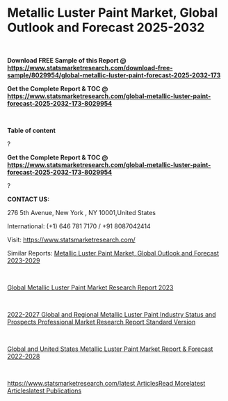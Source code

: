 <h1>Metallic Luster Paint Market, Global Outlook and Forecast 2025-2032</h1><br/><p><strong>Download FREE Sample of this Report @ <a href="https://www.statsmarketresearch.com/download-free-sample/8029954/global-metallic-luster-paint-forecast-2025-2032-173">https://www.statsmarketresearch.com/download-free-sample/8029954/global-metallic-luster-paint-forecast-2025-2032-173</a></strong></p>
 
 
 
 <div><b>Get the Complete Report & TOC @ <a href="https://www.statsmarketresearch.com/global-metallic-luster-paint-forecast-2025-2032-173-8029954">https://www.statsmarketresearch.com/global-metallic-luster-paint-forecast-2025-2032-173-8029954</a></b></div>
 
 
 
 <p><br />
 
 <b>Table of content</b></p>
 
 
 
 <p>? </p>
 
 
 
 <div><b>Get the Complete Report & TOC @ <a href="https://www.statsmarketresearch.com/global-metallic-luster-paint-forecast-2025-2032-173-8029954">https://www.statsmarketresearch.com/global-metallic-luster-paint-forecast-2025-2032-173-8029954</a></b></div>
 
 
 
 <p>? </p>
 
 
 
 <p><b>CONTACT US:</b><br />
 
 276 5th Avenue, New York , NY 10001,United States<br />
 
 International: (+1) 646 781 7170 / +91 8087042414<br />
 
 Visit: <a href="https://www.statsmarketresearch.com/">https://www.statsmarketresearch.com/</a><br />
 
 Similar Reports: <a href="https://www.statsmarketresearch.com/global-metallic-luster-paint-forecast-2025-2032-173-8029954">Metallic Luster Paint Market, Global Outlook and Forecast 2023-2029</a><br />
 
 <br />
 
 <a href="https://www.statsmarketresearch.com/global-metallic-luster-paint-forecast-2025-2032-173-8029954">Global Metallic Luster Paint Market Research Report 2023</a><br />
 
 <br />
 
 <a href="https://www.statsmarketresearch.com/global-metallic-luster-paint-forecast-2025-2032-173-8029954">2022-2027 Global and Regional Metallic Luster Paint Industry Status and Prospects Professional Market Research Report Standard Version</a><br />
 
 <br />
 
 <a href="https://www.statsmarketresearch.com/global-metallic-luster-paint-forecast-2025-2032-173-8029954">Global and United States Metallic Luster Paint Market Report & Forecast 2022-2028</a><br />
 
 <br />
 
 <a href="https://gyeongbokgung.com">https://www.statsmarketresearch.com/</a><a href="https://hallyeomaritime.com">latest Articles</a><a href="https://jingwansa.com">Read More</a><a href="https://nguoiviet.jp/">latest Articles</a><a href="https://www.intelmarketresearch.com/">latest Publications</a></p>